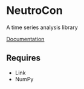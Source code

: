 # NeutroCon
A time series analysis library

[Documentation](https://link-api.notion.site/NeutroCon-API-Docs-95d10fec7adc4bf685cc9521d5a65c6d)

## Requires
* Link
* NumPy
